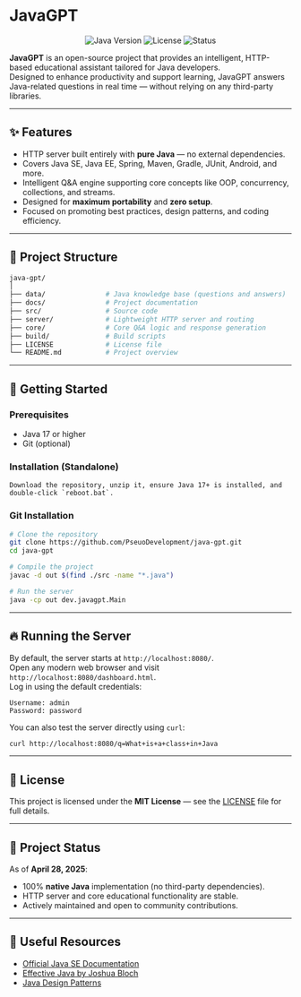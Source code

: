 # JavaGPT

<p align="center"> <img alt="Java Version" src="https://img.shields.io/badge/Java-17+-blue"> <img alt="License" src="https://img.shields.io/badge/License-MIT-green"> <img alt="Status" src="https://img.shields.io/badge/Version-1.0.0-brightgreen"> </p>

**JavaGPT** is an open-source project that provides an intelligent, HTTP-based educational assistant tailored for Java developers.  
Designed to enhance productivity and support learning, JavaGPT answers Java-related questions in real time — without relying on any third-party libraries.

---

## ✨ Features

- HTTP server built entirely with **pure Java** — no external dependencies.
- Covers Java SE, Java EE, Spring, Maven, Gradle, JUnit, Android, and more.
- Intelligent Q&A engine supporting core concepts like OOP, concurrency, collections, and streams.
- Designed for **maximum portability** and **zero setup**.
- Focused on promoting best practices, design patterns, and coding efficiency.

---

## 📂 Project Structure

```bash
java-gpt/
│
├── data/               # Java knowledge base (questions and answers)
├── docs/               # Project documentation
├── src/                # Source code
├── server/             # Lightweight HTTP server and routing
├── core/               # Core Q&A logic and response generation
├── build/              # Build scripts
├── LICENSE             # License file
└── README.md           # Project overview
```

---

## 🚀 Getting Started

### Prerequisites

- Java 17 or higher
- Git (optional)

### Installation (Standalone)

```text
Download the repository, unzip it, ensure Java 17+ is installed, and double-click `reboot.bat`.
```

### Git Installation

```bash
# Clone the repository
git clone https://github.com/PseuoDevelopment/java-gpt.git
cd java-gpt

# Compile the project
javac -d out $(find ./src -name "*.java")

# Run the server
java -cp out dev.javagpt.Main
```

---

## 🔥 Running the Server

By default, the server starts at `http://localhost:8080/`.  
Open any modern web browser and visit `http://localhost:8080/dashboard.html`.  
Log in using the default credentials:

```text
Username: admin
Password: password
```

You can also test the server directly using `curl`:

```bash
curl http://localhost:8080/q=What+is+a+class+in+Java
```

---

## 📄 License

This project is licensed under the **MIT License** — see the [LICENSE](LICENSE) file for full details.

---

## 📅 Project Status

As of **April 28, 2025**:

- 100% **native Java** implementation (no third-party dependencies).
- HTTP server and core educational functionality are stable.
- Actively maintained and open to community contributions.

---

## 🔗 Useful Resources

- [Official Java SE Documentation](https://docs.oracle.com/en/java/)
- [Effective Java by Joshua Bloch](https://effectivejava.dev/)
- [Java Design Patterns](https://java-design-patterns.com/)

